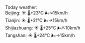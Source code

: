 Today weather:  
Beijing: ☀️   🌡️+23°C 🌬️↘15km/h  
Tianjin: ☀️   🌡️+21°C 🌬️→15km/h  
Shijiazhuang: ☀️   🌡️+25°C 🌬️↖10km/h  
Tangshan: ☀️   🌡️+24°C 🌬️→15km/h  
